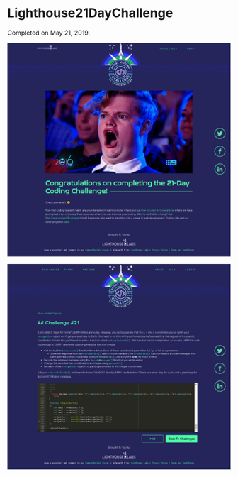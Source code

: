 # Lighthouse21DayChallenge

Completed on May 21, 2019.

![Screenshot](https://github.com/ArundeepChohan/Summary/blob/master/LighthouseLab21DayChallengeCompleted.png)

![Screenshot](https://github.com/ArundeepChohan/Summary/blob/master/LighthouseLab21DayChallenge.png)
